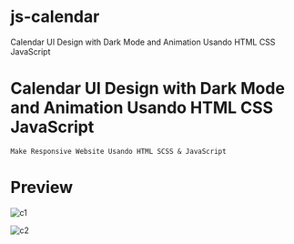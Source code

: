# js-calendar
 Calendar UI Design with Dark Mode and Animation Usando HTML CSS JavaScript

#  Calendar UI Design with Dark Mode and Animation Usando HTML CSS JavaScript

    Make Responsive Website Usando HTML SCSS & JavaScript

# Preview
![c1](https://user-images.githubusercontent.com/38643231/138053901-33aaaf42-491f-4e4e-a0ad-a17c510ab1a9.PNG)

![c2](https://user-images.githubusercontent.com/38643231/138053976-33ae84dd-c00e-41f8-b930-d7f2fb7c82ef.PNG)
